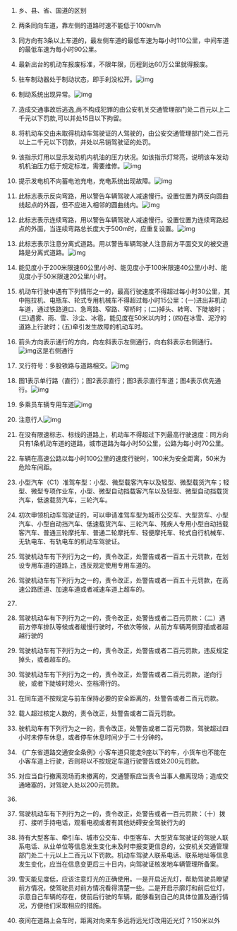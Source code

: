 1. 乡、县、省、国道的区别
2. 两条同向车道，靠左侧的道路时速不能低于100km/h

2. 同方向有3条以上车道的，最左侧车道的最低车速为每小时110公里，中间车道的最低车速为每小时90公里。
3. 最新出台的机动车报废标准，不限年限，历程到达60万公里就得报废。
4. 驻车制动器处于制动状态，即手刹没松开。![img](http://14.152.92.49:9090/uploads/test/201462014624000001136337635.jpg)
5. 制动系统出现异常。![img](http://14.152.92.49:9090/uploads/test/2014620146240000010250193.jpg)
6. 造成交通事故后逃逸,尚不构成犯罪的由公安机关交通管理部门处二百元以上二千元以下罚款,可以并处15日以下拘留。
7. 将机动车交由未取得机动车驾驶证的人驾驶的，由公安交通管理部门处二百元以上二千元以下罚款，并处以吊销驾驶证的处罚。
8. 该指示灯用以显示发动机内机油的压力状况。如该指示灯常亮，说明该车发动机机油压力低于规定标准，需要维修。![img](http://14.152.92.49:9090/uploads/test/201708280943069683.jpg)
9. 提示发电机不向蓄电池充电，充电系统出现故障。![img](http://14.152.92.49:9090/uploads/test/201462014624000001355147992.jpg)
10. 此标志表示反向弯路，用以警告车辆驾驶人减速慢行。设置位置为两反向圆曲线起点的外面，但不应进入相邻的圆曲线内。![img](http://14.152.92.49:9090/uploads/test/201462014624000001437381563.png)
11. 此标志表示连续弯路，用以警告车辆驾驶人减速慢行。设置位置为连续弯路起点的外面，当连续弯路总长度大于500m时，应重复设置。![img](http://14.152.92.49:9090/uploads/test/201462014624000001438244109.png)
12. 此标志表示注意分离式道路。用以警告车辆驾驶人注意前方平面交叉的被交道路是分离式道路。![img](http://14.152.92.49:9090/uploads/test/20146201462500000174123020.png)
13. 能见度小于200米限速60公里/小时、能见度小于100米限速40公里/小时、能见度小于50米限速20公里/小时。
14. 机动车行驶中遇有下列情形之一的，最高行驶速度不得超过每小时30公里，其中拖拉机、电瓶车、轮式专用机械车不得超过每小时15公里：(一)进出非机动车道，通过铁路道口、急弯路、窄路、窄桥时；(二)掉头、转弯、下陡坡时；(三)遇雾、雨、雪、沙尘、冰雹，能见度在50米以内时；(四)在冰雪、泥泞的道路上行驶时；(五)牵引发生故障的机动车时。
15. 箭头方向表示通行的方向，向左斜表示左侧通行，向右斜表示右侧通行。![img](http://14.152.92.49:9090/uploads/test/201462014624000001634424678.jpg)这是右侧通行
16. 叉行符号：多股铁路与道路相交。![img](http://14.152.92.49:9090/uploads/test/201508130919498185.jpg)
17. 图1表示单行路（直行）；图2表示直行；图3表示直行车道；图4表示优先通行。![img](http://14.152.92.49:9090/uploads/test/201702231707461464.png)
18. 多乘员车辆专用车道![img](http://14.152.92.49:9090/uploads/test/20146201462400000171478742.png)
19. 注意行人![img](http://14.152.92.49:9090/uploads/test/201462014624000001444217307.png)
20. 在没有限速标志、标线的道路上，机动车不得超过下列最高行驶速度：同方向只有1条机动车道的道路，城市道路为每小时50公里，公路为每小时70公里。
21. 车辆在高速公路以每小时100公里的速度行驶时，100米为安全距离，50米为危险车间距。
22. 小型汽车（C1）准驾车型：小型、微型载客汽车以及轻型、微型载货汽车；轻型、微型专项作业车，小型、微型自动挡载客汽车以及轻型、微型自动挡载货汽车，低速载货汽车，三轮汽车。
23. 初次申领机动车驾驶证的，可以申请准驾车型为城市公交车、大型货车、小型汽车、小型自动挡汽车、低速载货汽车、三轮汽车、残疾人专用小型自动挡载客汽车、普通三轮摩托车、普通二轮摩托车、轻便摩托车、轮式自行机械车、无轨电车、有轨电车的机动车驾驶证。
24. 驾驶机动车有下列行为之一的，责令改正，处警告或者一百五十元罚款，在划设专用车道的道路上，违反规定使用专用车道的。
25. 驾驶机动车有下列行为之一的，责令改正，处警告或者一百五十元罚款，在高速公路匝道、加速车道或者减速车道上超车的。
26. 
27. 驾驶机动车有下列行为之一的，责令改正，处警告或者二百元罚款：（二）遇前方停车排队等候或者缓慢行驶时，不依次等候，从前方车辆两侧穿插或者超越行驶的
28. 驾驶机动车有下列行为之一的，责令改正，处警告或者二百元罚款，违反规定掉头，或者超车的。
29. 驾驶机动车有下列行为之一的，责令改正，处警告或者二百元罚款，逆向行驶，或者下陡坡时熄火、空档滑行的。
30. 在同车道不按规定与前车保持必要的安全距离的，处警告或者二百元罚款。
31. 载人超过核定人数的，责令改正，处警告或者二百元罚款。
32. 驶机动车有下列行为之一的，责令改正，处警告或者二百元罚款，驾驶超过四小时未停车休息，或者停车休息时间少于二十分钟的。
33. 《广东省道路交通安全条例》小客车道只能走9座以下的车，小货车也不能在小客车道上行驶，否则将以不按规定车道行驶警告或处200元罚款。
34. 对应当自行撤离现场而未撤离的，交通警察应当责令当事人撤离现场；造成交通堵塞的，对驾驶人处以200元罚款。
35. 
36. 驾驶机动车有下列行为之一的，责令改正，处警告或者一百元罚款：（十）拨打、接听手持电话，观看电视或者有其他妨碍安全驾驶行为的
37. 持有大型客车、牵引车、城市公交车、中型客车、大型货车驾驶证的驾驶人联系电话、从业单位等信息发生变化未及时申报变更信息的，公安机关交通管理部门处二十元以上二百元以下罚款。机动车驾驶人联系电话、联系地址等信息发生变化，应当在信息变更后三十日内，向驾驶证核发地车辆管理所备案。
38. 雪天能见度低，应该注意灯光的正确使用。一是开启近光灯，帮助驾驶员瞭望前方情况，使驾驶员对前方情况看得清楚一些。二是开启示廓灯和前后位灯，示意自己车辆的存在，使前后行驶的车辆，能够看到自己的具体位置及通行情况，方便他们采取相应的措施。
39. 夜间在道路上会车时，距离对向来车多远将远光灯改用近光灯？150米以外